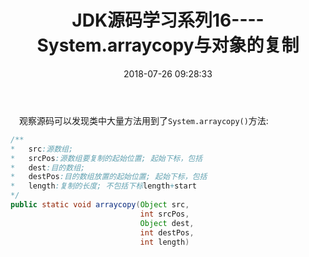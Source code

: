 ﻿---
title: JDK源码学习系列16----System.arraycopy与对象的复制
date: 2018-07-26 09:28:33
tags:
    - Java
    - JDK
---

&ensp;&ensp;观察源码可以发现类中大量方法用到了`System.arraycopy()`方法:
```java
/**
*   src:源数组;
*   srcPos:源数组要复制的起始位置; 起始下标，包括
*   dest:目的数组;
*   destPos:目的数组放置的起始位置; 起始下标，包括
*   length:复制的长度; 不包括下标length+start
*/
public static void arraycopy(Object src,
                             int srcPos,
                             Object dest,
                             int destPos,
                             int length)
```
